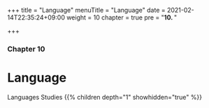 +++
title = "Language"
menuTitle = "Language"
date = 2021-02-14T22:35:24+09:00
weight = 10
chapter = true
pre = "<b>10. </b>"


+++

### Chapter 10

# Language

Languages Studies
{{% children depth="1" showhidden="true" %}}
